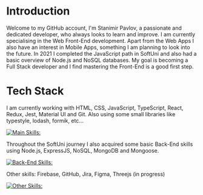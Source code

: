 <!--
**Stanimir-P/Stanimir-P** is a ✨ _special_ ✨ repository because its `README.md` (this file) appears on your GitHub profile.
-->

# Introduction

Welcome to my GitHub account, I'm Stanimir Pavlov, a passionate and dedicated developer, who always looks to learn and improve. I am currently specialising in the Web Front-End development. Apart from the Web Apps I also have an interest in Mobile Apps, something I am planning to look into the future. In 2021 I completed the JavaScript path in SoftUni and also had a basic overview of Node.js and NoSQL databases. My goal is becoming a Full Stack developer and I find mastering the Front-End is a good first step.

# Tech Stack

I am currently working with HTML, CSS, JavaScript, TypeScript, React, Redux, Jest, Material UI and Git. Also using some small libraries like typestyle, lodash, formik, etc...

[![Main Skills:](https://skillicons.dev/icons?i=html,css,js,ts,react,redux,jest,materialui,git)](https://skillicons.dev)

Throughout the SoftUni journey I also acquired some basic Back-End skills using Node.js, ExpressJS, NoSQL, MongoDB and Mongoose.

[![Back-End Skills:](https://skillicons.dev/icons?i=nodejs,express,mongodb)](https://skillicons.dev)

Other skills: Firebase, GitHub, Jira, Figma, Threejs (in progress)

[![Other Skills:](https://skillicons.dev/icons?i=firebase,github,figma)](https://skillicons.dev)
